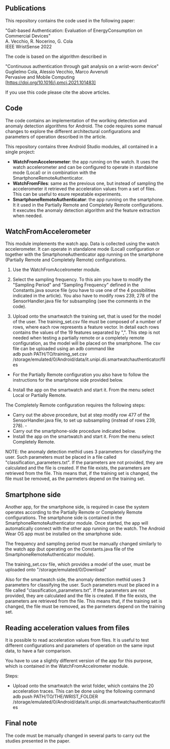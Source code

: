 ## Publications

This repository contains the code used in the following paper: 

"Gait-based Authentication: Evaluation of EnergyConsumption on Commercial Devices"\
A. Vecchio, R. Nocerino, G. Cola\
IEEE WristSense 2022

The code is based on the algorithm described in

"Continuous authentication through gait analysis on a wrist-worn device"\
Guglielmo Cola, Alessio Vecchio, Marco Avvenuti\
Pervasive and Mobile Computing\
[https://doi.org/10.1016/j.pmcj.2021.101483]

If you use this code please cite the above articles. 

## Code

The code contains an implementation of the worlking detection and anomaly detection algorithms for Android. 
The code requires some manual changes to explore the different architectural configurations and parameters of 
operation described in the article. 

This repository contains three Android Studio modules, all contained in a single project: 
- **WatchFromAccelerometer**: the app running on the watch. It uses the watch accelerometer and can be
  configured to operate in standalone mode (Local) or in combination with the SmartphoneRemoteAuthenticator.
- **WatchFromFiles**: same as the previous one, but instead of sampling the accelerometer it retrieved the
  acceleration values from a set of files. This can be useful to esure repeatable experiments. 
- **SmartphoneRemoteAuthenticator**: the app running on the smartphone. It it used in the Partially Remote and
  Completely Remote configurations. It executes the anomaly detection algorithm and the feature extraction when needed. 


## WatchFromAccelerometer 
This module implements the watch app. Data is collected using the watch accelerometer. 
It can operate in standalone mode (Local) configuration or together with the SmartphoneAuthenticator app
running on the smartphone (Partially Remote and Completely Remote) configurations.

1) Use the WatchFromAccelrometer module.

2) Select the sampling frequency. To this aim you have to modify the "Sampling Period" and 
   "Sampling Frequency" defined in the Constants.java source file (you have to use 
   one of the 4 possibilities indicated in the article). 
   You also have to modify rows 239, 278 of the SensorHandler.java file for subsampling (see the comments in the code).

3) Upload onto the smartwatch the training set, that is used for the model of the user. The training_set.csv file must be composed of a number of 
rows, where each row represents a feature vector. In detail each rows contains the values of the 19 features separated by ",". This step is not needed when testing a partially 
remote or a completely remote configuration, as the model will be placed on the smartphone. The csv file can be uploaded using an adb command like\
   adb push PATH/TO/training_set.csv /storage/emulated/0/Android/data/it.unipi.dii.smartwatchauthenticator/files
- For the Partially Remote configuration you also have to follow the instructions for the smartphone side provided below. 

4) Install the app on the smartwatch and start it. From the menu select Local or Partially Remote. 



The Completely Remote configuration requires the following steps: 
- Carry out the above procedure, but at step modify row 477 of the SensorHandler.java file, to set up subsampling (instead of rows 239, 278). -
- Carry out the smartphone-side procedure indicated below. 
- Install the app on the smartwatch and start it. From the menu select Completely Remote. 

NOTE: the anomaly detection methid uses 3 parameters for classifying the user. 
Such parameters must be placed in a file called "classification_parameters.txt". 
If the parameters are not provided, they are calculated and the file is created. 
If the file exists, the parameters are retrieved from the file. This means that, if the
training set is changed, the file must be removed, as the parmeters depend on the training set. 

## Smartphone side
Another app, for the smartphone side, is required in case the system operates according to the 
Partially Remote or Completely Remote configurations. The smartphone side is contained in the
SmartphoneRemoteAuthenticator module. Once started, the app will automatically connect with the 
other app running on the watch. The Android Wear OS app must be installed on the smartphone side. 

The frequency and sampling period must be manually changed similarly to the watch app (but operating on the
Constants.java file of the SmartphoneRemoteAuthenticator module). 

The training_set.csv file, which provides a model of the user, must be uploaded onto
"/storage/emulated/0/Download"

Also for the smartwatch side, the anomaly detection methid uses 3 parameters for classifying the user.
Such parameters must be placed in a file called "classification_parameters.txt".
If the parameters are not provided, they are calculated and the file is created.
If the file exists, the parameters are retrieved from the file. This means that, if the
training set is changed, the file must be removed, as the parmeters depend on the training set.


## Reading acceleration values from files
It is possible to read acceleration values from files. It is useful to test different configurations and
parameters of operation on the same input data, to have a fair comparison. 

You have to use a slightly different version of the app for 
this purpose, which is contained in the WatchFromAccelrometer module.

Steps:
- Upload onto the smartwatch the wrist folder, which contains the 20 acceleration traces. This can be done using the following command\
   adb push PATH/TO/THE/WRIST_FOLDER /storage/emulated/0/Android/data/it.unipi.dii.smartwatchauthenticator/files
  
## Final note
The code must be manually changed in several parts to carry out the studies presented in the paper. 
